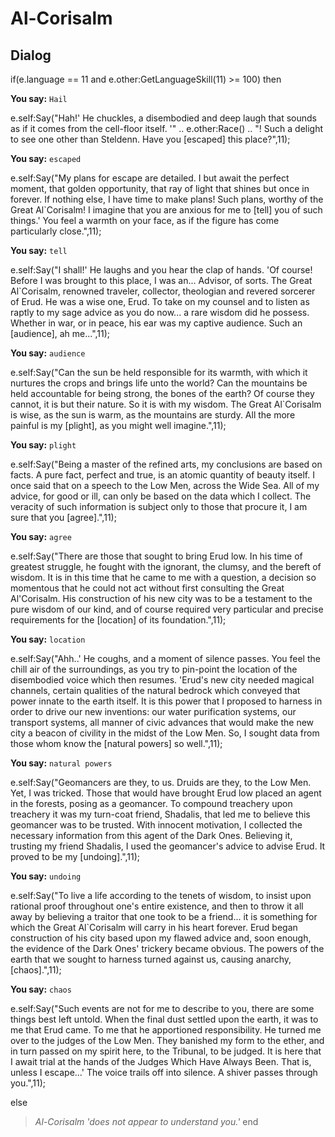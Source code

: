 # Al-Corisalm





## Dialog

if(e.language == 11 and e.other:GetLanguageSkill(11) >= 100) then


**You say:** `Hail`




e.self:Say("Hah!'  He chuckles, a disembodied and deep laugh that sounds as if it comes from the cell-floor itself.  '" .. e.other:Race() .. "!  Such a delight to see one other than Steldenn.  Have you [escaped] this place?",11);


**You say:** `escaped`




e.self:Say("My plans for escape are detailed.  I but await the perfect moment, that golden opportunity, that ray of light that shines but once in forever.  If nothing else, I have time to make plans!  Such plans, worthy of the Great Al\`Corisalm!  I imagine that you are anxious for me to [tell] you of such things.'  You feel a warmth on your face, as if the figure has come particularly close.",11);


**You say:** `tell`




e.self:Say("I shall!'  He laughs and you hear the clap of hands.  'Of course!  Before I was brought to this place, I was an... Advisor, of sorts.  The Great Al\`Corisalm, renowned traveler, collector, theologian and revered sorcerer of Erud.  He was a wise one, Erud.  To take on my counsel and to listen as raptly to my sage advice as you do now... a rare wisdom did he possess.  Whether in war, or in peace, his ear was my captive audience.  Such an [audience], ah me...",11);


**You say:** `audience`




e.self:Say("Can the sun be held responsible for its warmth, with which it nurtures the crops and brings life unto the world?  Can the mountains be held accountable for being strong, the bones of the earth?  Of course they cannot, it is but their nature.  So it is with my wisdom.  The Great Al\`Corisalm is wise, as the sun is warm, as the mountains are sturdy.  All the more painful is my [plight], as you might well imagine.",11);


**You say:** `plight`




e.self:Say("Being a master of the refined arts, my conclusions are based on facts.  A pure fact, perfect and true, is an atomic quantity of beauty itself.  I once said that on a speech to the Low Men, across the Wide Sea.  All of my advice, for good or ill, can only be based on the data which I collect.  The veracity of such information is subject only to those that procure it, I am sure that you [agree].",11);


**You say:** `agree`




e.self:Say("There are those that sought to bring Erud low.  In his time of greatest struggle, he fought with the ignorant, the clumsy, and the bereft of wisdom.  It is in this time that he came to me with a question, a decision so momentous that he could not act without first consulting the Great Al'Corisalm.  His construction of his new city was to be a testament to the pure wisdom of our kind, and of course required very particular and precise requirements for the [location] of its foundation.",11);


**You say:** `location`




e.self:Say("Ahh..'  He coughs, and a moment of silence passes.  You feel the chill air of the surroundings, as you try to pin-point the location of the disembodied voice which then resumes.  'Erud's new city needed magical channels, certain qualities of the natural bedrock which conveyed that power innate to the earth itself.  It is this power that I proposed to harness in order to drive our new inventions: our water purification systems, our transport systems, all manner of civic advances that would make the new city a beacon of civility in the midst of the Low Men.  So, I sought data from those whom know the [natural powers] so well.",11);


**You say:** `natural powers`




e.self:Say("Geomancers are they, to us.  Druids are they, to the Low Men.  Yet, I was tricked.  Those that would have brought Erud low placed an agent in the forests, posing as a geomancer.  To compound treachery upon treachery it was my turn-coat friend, Shadalis, that led me to believe this geomancer was to be trusted.  With innocent motivation, I collected the necessary information from this agent of the Dark Ones.  Believing it, trusting my friend Shadalis, I used the geomancer's advice to advise Erud.  It proved to be my [undoing].",11);


**You say:** `undoing`




e.self:Say("To live a life according to the tenets of wisdom, to insist upon rational proof throughout one's entire existence, and then to throw it all away by believing a traitor that one took to be a friend...   it is something for which the Great Al\`Corisalm will carry in his heart forever.  Erud began construction of his city based upon my flawed advice and, soon enough, the evidence of the Dark Ones' trickery became obvious.  The powers of the earth that we sought to harness turned against us, causing anarchy, [chaos].",11);


**You say:** `chaos`




e.self:Say("Such events are not for me to describe to you, there are some things best left untold.  When the final dust settled upon the earth, it was to me that Erud came.  To me that he apportioned responsibility.  He turned me over to the judges of the Low Men.  They banished my form to the ether, and in turn passed on my spirit here, to the Tribunal, to be judged.  It is here that I await trial at the hands of the Judges Which Have Always Been.  That is, unless I escape...'  The voice trails off into silence.  A shiver passes through you.",11);


else


>*Al-Corisalm 'does not appear to understand you.'*
end